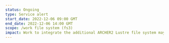 ```yaml
---
status: Ongoing
type: Service alert
start_date: 2022-12-06 09:00 GMT
end_date: 2022-12-06 14:00 GMT
scope: /work file system (fs3)
impact: Work to integrate the additional ARCHER2 Lustre file system may result in disruption to one of the existing work file systems&colon; fs3. This will impact any projects who have work storage on fs3.
---
```

